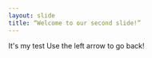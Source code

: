 ```yaml
---
layout: slide
title: “Welcome to our second slide!”
---
```

It's my test
Use the left arrow to go back!
